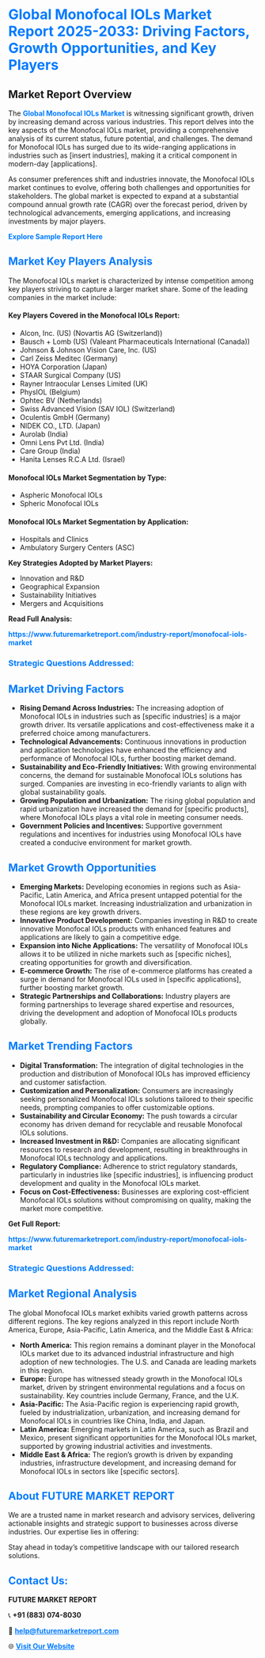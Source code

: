 <h1 style="color: #007BFF;">Global Monofocal IOLs Market Report 2025-2033: Driving Factors, Growth Opportunities, and Key Players</h1>

<section id="overview">
<h2>Market Report Overview</h2>
<p>The <a href="https://www.futuremarketreport.com/industry-report/monofocal-iols-market" style="color: #007BFF; text-decoration: none;"><strong>Global Monofocal IOLs Market</strong></a> is witnessing significant growth, driven by increasing demand across various industries. This report delves into the key aspects of the Monofocal IOLs market, providing a comprehensive analysis of its current status, future potential, and challenges. The demand for Monofocal IOLs has surged due to its wide-ranging applications in industries such as [insert industries], making it a critical component in modern-day [applications].</p>
<p>As consumer preferences shift and industries innovate, the Monofocal IOLs market continues to evolve, offering both challenges and opportunities for stakeholders. The global market is expected to expand at a substantial compound annual growth rate (CAGR) over the forecast period, driven by technological advancements, emerging applications, and increasing investments by major players.</p>
</section>

<section id="overview">
<p><a href="https://www.futuremarketreport.com/request-sample/reportId=52745" style="color: #007BFF; text-decoration: none;"><strong>Explore Sample Report Here</strong></a></p>
</section>

<section id="key-players">
<h2 style="color: #007BFF;">Market Key Players Analysis</h2>
<p>The Monofocal IOLs market is characterized by intense competition among key players striving to capture a larger market share. Some of the leading companies in the market include:</p>
<h4>Key Players Covered in the Monofocal IOLs Report:</h4>
<ul><li>Alcon, Inc. (US) (Novartis AG (Switzerland))</li><li>Bausch + Lomb (US) (Valeant Pharmaceuticals International (Canada))</li><li>Johnson &amp; Johnson Vision Care, Inc. (US)</li><li>Carl Zeiss Meditec (Germany)</li><li>HOYA Corporation (Japan)</li><li>STAAR Surgical Company (US)</li><li>Rayner Intraocular Lenses Limited (UK)</li><li>PhysIOL (Belgium)</li><li>Ophtec BV (Netherlands)</li><li>Swiss Advanced Vision (SAV IOL) (Switzerland)</li><li>Oculentis GmbH (Germany)</li><li>NIDEK CO., LTD. (Japan)</li><li>Aurolab (India)</li><li>Omni Lens Pvt Ltd. (India)</li><li>Care Group (India)</li><li>Hanita Lenses R.C.A Ltd. (Israel)</li></ul>
<h4>Monofocal IOLs Market Segmentation by Type:</h4>
<ul><li>Aspheric Monofocal IOLs</li><li>Spheric Monofocal IOLs</li></ul>

<h4>Monofocal IOLs Market Segmentation by Application:</h4>
<ul><li>Hospitals and Clinics</li><li>Ambulatory Surgery Centers (ASC)</li></ul>
<p><strong>Key Strategies Adopted by Market Players:</strong></p>
<ul>
<li>Innovation and R&D</li>
<li>Geographical Expansion</li>
<li>Sustainability Initiatives</li>
<li>Mergers and Acquisitions</li>
</ul>
</section>

<section>
<p><strong>Read Full Analysis: </strong></p><a href="https://www.futuremarketreport.com/industry-report/monofocal-iols-market" style="color: #007BFF; text-decoration: none;"><strong>https://www.futuremarketreport.com/industry-report/monofocal-iols-market</strong></a>
<h3 style="color: #007BFF;">Strategic Questions Addressed:</h3>
</section>

<section id="driving-factors">
<h2 style="color: #007BFF;">Market Driving Factors</h2>
<ul>
<li><strong>Rising Demand Across Industries:</strong> The increasing adoption of Monofocal IOLs in industries such as [specific industries] is a major growth driver. Its versatile applications and cost-effectiveness make it a preferred choice among manufacturers.</li>
<li><strong>Technological Advancements:</strong> Continuous innovations in production and application technologies have enhanced the efficiency and performance of Monofocal IOLs, further boosting market demand.</li>
<li><strong>Sustainability and Eco-Friendly Initiatives:</strong> With growing environmental concerns, the demand for sustainable Monofocal IOLs solutions has surged. Companies are investing in eco-friendly variants to align with global sustainability goals.</li>
<li><strong>Growing Population and Urbanization:</strong> The rising global population and rapid urbanization have increased the demand for [specific products], where Monofocal IOLs plays a vital role in meeting consumer needs.</li>
<li><strong>Government Policies and Incentives:</strong> Supportive government regulations and incentives for industries using Monofocal IOLs have created a conducive environment for market growth.</li>
</ul>
</section>

<section id="growth-opportunities">
<h2 style="color: #007BFF;">Market Growth Opportunities</h2>
<ul>
<li><strong>Emerging Markets:</strong> Developing economies in regions such as Asia-Pacific, Latin America, and Africa present untapped potential for the Monofocal IOLs market. Increasing industrialization and urbanization in these regions are key growth drivers.</li>
<li><strong>Innovative Product Development:</strong> Companies investing in R&D to create innovative Monofocal IOLs products with enhanced features and applications are likely to gain a competitive edge.</li>
<li><strong>Expansion into Niche Applications:</strong> The versatility of Monofocal IOLs allows it to be utilized in niche markets such as [specific niches], creating opportunities for growth and diversification.</li>
<li><strong>E-commerce Growth:</strong> The rise of e-commerce platforms has created a surge in demand for Monofocal IOLs used in [specific applications], further boosting market growth.</li>
<li><strong>Strategic Partnerships and Collaborations:</strong> Industry players are forming partnerships to leverage shared expertise and resources, driving the development and adoption of Monofocal IOLs products globally.</li>
</ul>
</section>

<section id="trending-factors">
<h2 style="color: #007BFF;">Market Trending Factors</h2>
<ul>
<li><strong>Digital Transformation:</strong> The integration of digital technologies in the production and distribution of Monofocal IOLs has improved efficiency and customer satisfaction.</li>
<li><strong>Customization and Personalization:</strong> Consumers are increasingly seeking personalized Monofocal IOLs solutions tailored to their specific needs, prompting companies to offer customizable options.</li>
<li><strong>Sustainability and Circular Economy:</strong> The push towards a circular economy has driven demand for recyclable and reusable Monofocal IOLs solutions.</li>
<li><strong>Increased Investment in R&D:</strong> Companies are allocating significant resources to research and development, resulting in breakthroughs in Monofocal IOLs technology and applications.</li>
<li><strong>Regulatory Compliance:</strong> Adherence to strict regulatory standards, particularly in industries like [specific industries], is influencing product development and quality in the Monofocal IOLs market.</li>
<li><strong>Focus on Cost-Effectiveness:</strong> Businesses are exploring cost-efficient Monofocal IOLs solutions without compromising on quality, making the market more competitive.</li>
</ul>
</section>

<section>
<p><strong>Get Full Report: </strong></p><a href="https://www.futuremarketreport.com/industry-report/monofocal-iols-market" style="color: #007BFF; text-decoration: none;"><strong>https://www.futuremarketreport.com/industry-report/monofocal-iols-market</strong></a>
<h3 style="color: #007BFF;">Strategic Questions Addressed:</h3>
</section>


<section id="regional-analysis">
<h2 style="color: #007BFF;">Market Regional Analysis</h2>
<p>The global Monofocal IOLs market exhibits varied growth patterns across different regions. The key regions analyzed in this report include North America, Europe, Asia-Pacific, Latin America, and the Middle East & Africa:</p>
<ul>
<li><strong>North America:</strong> This region remains a dominant player in the Monofocal IOLs market due to its advanced industrial infrastructure and high adoption of new technologies. The U.S. and Canada are leading markets in this region.</li>
<li><strong>Europe:</strong> Europe has witnessed steady growth in the Monofocal IOLs market, driven by stringent environmental regulations and a focus on sustainability. Key countries include Germany, France, and the U.K.</li>
<li><strong>Asia-Pacific:</strong> The Asia-Pacific region is experiencing rapid growth, fueled by industrialization, urbanization, and increasing demand for Monofocal IOLs in countries like China, India, and Japan.</li>
<li><strong>Latin America:</strong> Emerging markets in Latin America, such as Brazil and Mexico, present significant opportunities for the Monofocal IOLs market, supported by growing industrial activities and investments.</li>
<li><strong>Middle East & Africa:</strong> The region’s growth is driven by expanding industries, infrastructure development, and increasing demand for Monofocal IOLs in sectors like [specific sectors].</li>
</ul>
</section>

<footer>
<h2 style="color: #007BFF;">About FUTURE MARKET REPORT</h2>
<p>We are a trusted name in market research and advisory services, delivering actionable insights and strategic support to businesses across diverse industries. Our expertise lies in offering:</p>

<p>Stay ahead in today’s competitive landscape with our tailored research solutions.</p>

<h2 style="color: #007BFF;">Contact Us:</h2>
<p><strong>FUTURE MARKET REPORT</strong></p>
<p>📞 <strong>+91 (883) 074-8030</strong></p>
<p>📧 <strong><a href="mailto:help@futuremarketreport.com" style="color: #007BFF;">help@futuremarketreport.com</a></strong></p>
<p>🌐 <strong><a href="https://www.futuremarketreport.com/" style="color: #007BFF;">Visit Our Website</a></strong></p>
</footer>